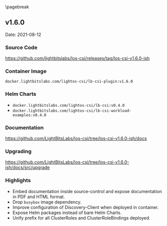 <div style="page-break-after: always;"></div>
\pagebreak

## v1.6.0

Date: 2021-08-12

### Source Code

https://github.com/lightbitslabs/los-csi/releases/tag/los-csi-v1.6.0-ish

### Container Image

`docker.lightbitslabs.com/lightos-csi/lb-csi-plugin:v1.6.0`

### Helm Charts

- `docker.lightbitslabs.com/lightos-csi/lb-csi:v0.4.0`
- `docker.lightbitslabs.com/lightos-csi/lb-csi-workload-examples:v0.4.0`

### Documentation

https://github.com/LightBitsLabs/los-csi/tree/los-csi-v1.6.0-ish/docs

### Upgrading

https://github.com/LightBitsLabs/los-csi/tree/los-csi-v1.6.0-ish/docs/src/upgrade

### Highlights

- Embed documentation inside source-control and expose documentation in PDF and HTML format.
- Drop `busybox` image dependency.
- Improve configuration of Discovery-Client when deployed in container.
- Expose Helm packages instead of bare Helm Charts.
- Unify prefix for all ClusterRoles and ClusterRoleBindings deployed.
